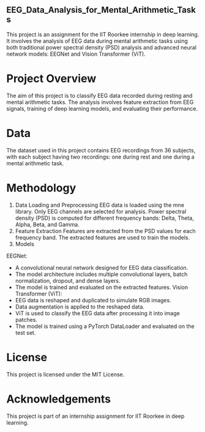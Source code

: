 ## EEG_Data_Analysis_for_Mental_Arithmetic_Tasks
This project is an assignment for the IIT Roorkee internship in deep learning. It involves the analysis of EEG data during mental arithmetic tasks using both traditional power spectral density (PSD) analysis and advanced neural network models: EEGNet and Vision Transformer (ViT).

# Project Overview
The aim of this project is to classify EEG data recorded during resting and mental arithmetic tasks. The analysis involves feature extraction from EEG signals, training of deep learning models, and evaluating their performance.

# Data
The dataset used in this project contains EEG recordings from 36 subjects, with each subject having two recordings: one during rest and one during a mental arithmetic task.

# Methodology
1. Data Loading and Preprocessing
EEG data is loaded using the mne library.
Only EEG channels are selected for analysis.
Power spectral density (PSD) is computed for different frequency bands: Delta, Theta, Alpha, Beta, and Gamma.
2. Feature Extraction
Features are extracted from the PSD values for each frequency band.
The extracted features are used to train the models.
3. Models

EEGNet:
- A convolutional neural network designed for EEG data classification.
- The model architecture includes multiple convolutional layers, batch normalization, dropout, and dense layers.
- The model is trained and evaluated on the extracted features.
Vision Transformer (ViT):
- EEG data is reshaped and duplicated to simulate RGB images.
- Data augmentation is applied to the reshaped data.
- ViT is used to classify the EEG data after processing it into image patches.
- The model is trained using a PyTorch DataLoader and evaluated on the test set.

# License
This project is licensed under the MIT License.

# Acknowledgements
This project is part of an internship assignment for IIT Roorkee in deep learning.
